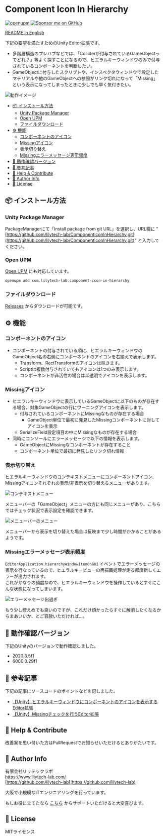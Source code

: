 # Component Icon In Hierarchy

[![openupm](https://img.shields.io/npm/v/com.lilytech-lab.component-icon-in-hierarchy?label=openupm&registry_uri=https://package.openupm.com)](https://openupm.com/packages/com.lilytech-lab.component-icon-in-hierarchy/)  [![Sponsor me on GitHub](https://img.shields.io/badge/Sponsor-❤️-ff69b4)](https://github.com/sponsors/lilytech-lab)  

[README in English](README.md)

下記の要望を満たすためのUnity Editor拡張です。

- 多階層構造のプレハブなどでは、「Colliderが付与されているGameObjectってどれ？」等よく探すことになるので、ヒエラルキーウィンドウのみで付与されているコンポーネントを判断したい。
- GameObjectに付与したスクリプトや、インスペクタウィンドウで設定したマテリアルや他のGameObjectへの参照がリンク切れになって「Missing」という表示になってしまったときに少しでも早く気付きたい。

![動作イメージ](https://github.com/user-attachments/assets/9d4712e0-a645-41cb-9258-5fd4f07e62ef)

<!-- @import "[TOC]" {cmd="toc" depthFrom=2 depthTo=6 orderedList=false} -->

<!-- code_chunk_output -->

- [📦 インストール方法](#-インストール方法)
  - [Unity Package Manager](#unity-package-manager)
  - [Open UPM](#open-upm)
  - [ファイルダウンロード](#ファイルダウンロード)
- [⚙️ 機能](#️-機能)
  - [コンポーネントのアイコン](#コンポーネントのアイコン)
  - [Missingアイコン](#missingアイコン)
  - [表示切り替え](#表示切り替え)
  - [Missingエラーメッセージ表示頻度](#missingエラーメッセージ表示頻度)
- [🔖 動作確認バージョン](#-動作確認バージョン)
- [📗 参考記事](#-参考記事)
- [👥 Help & Contribute](#-help--contribute)
- [🏢 Author Info](#-author-info)
- [📄 License](#-license)

<!-- /code_chunk_output -->

## 📦 インストール方法

### Unity Package Manager

PackageManagerにて「Install package from git URL」を選択し、URL欄に "[https://github.com/lilytech-lab/ComponentIconInHierarchy.git](https://github.com/lilytech-lab/ComponentIconInHierarchy.git)" と入力してください。

### Open UPM

[Open UPM](https://openupm.com/packages/com.lilytech-lab.component-icon-in-hierarchy/) にも対応しています。

```sh
openupm add com.lilytech-lab.component-icon-in-hierarchy
```

### ファイルダウンロード

[Releases](https://github.com/lilytech-lab/ComponentIconInHierarchy/releases) からダウンロードが可能です。

## ⚙️ 機能

### コンポーネントのアイコン

- コンポーネントの付与されている順に、ヒエラルキーウィンドウのGameObject名の右側にコンポーネントのアイコンを右揃えで表示します。
  - Transform、RectTransformのアイコンは除きます。
  - Scriptは複数付与されていてもアイコンは1つのみ表示します。
  - コンポーネントが非活性の場合は半透明でアイコンを表示します。

### Missingアイコン

- ヒエラルキーウィンドウに表示しているGameObjectに以下のものが存在する場合、対象GameObjectの行にワーニングアイコンを表示します。
  - 付与されているコンポーネントにMissingなものが存在する場合
    - GameObject単位で最初に発見したMissingコンポーネントに対してアイコンを表示
  - SerializeField設定項目の中にMissingなものが存在する場合
- 同時にコンソールにエラーメッセージで以下の情報を表示します。
  - GameObjectにMissingなコンポーネントが存在すること
  - コンポーネント単位で最初に発見したリンク切れ情報

### 表示切り替え

ヒエラルキーウィンドウのコンテキストメニューにコンポーネントアイコン、Missingアイコンそれぞれの表示/非表示を切り替えるメニューがあります。

![コンテキストメニュー](https://github.com/user-attachments/assets/79eb2c3d-0b3c-46dc-97da-ce087d01211f)

メニューバーの「GameObject」メニューの方にも同じメニューがあり、こちらではチェック状況で表示設定を確認できます。

![メニューバーのメニュー](https://github.com/user-attachments/assets/3678d076-fa0f-428c-b7d0-d92b8bf885ce)

メニューバーから表示を切り替えた場合は反映まで少し時間がかかることがあるようです。

### Missingエラーメッセージ表示頻度

`EditorApplication.hierarchyWindowItemOnGUI` イベントでエラーメッセージの表示を行なっているので、ヒエラルキービューの再描画処理が走る都度新しくエラーが出力されます。  
これがかなりの頻度なので、ヒエラルキーウィンドウを操作しているとすぐにこんな状態になってしまいます。

![エラーメッセージ出過ぎ](https://github.com/user-attachments/assets/54071315-52e4-42f7-aa21-a43e09f8bc0b)

もう少し控えめでも良いのですが、これだけ煩かったらすぐに解消したくなるからまあいいか、とご容赦いただければ…。

## 🔖 動作確認バージョン

下記のUnityのバージョンで動作確認しました。

- 2020.3.5f1
- 6000.0.29f1

## 📗 参考記事

下記の記事にソースコードのポイントなどを記しました。

- [【Unity】ヒエラルキーウィンドウにコンポーネントのアイコンを表示するEditor拡張](https://qiita.com/masamin/items/3c34c85cb3872ff10924)
- [【Unity】Missingチェックを行うEditor拡張](https://qiita.com/masamin/items/78ba7238dae7aacdc28c#comment-fd6816bf8e0241f0ff47)

## 👥 Help & Contribute

改善案を思い付いた方はPullRequestでお知らせいただけるとありがたいです。

## 🏢 Author Info

有限会社リリテックラボ  
https://www.lilytech-lab.com/  
[https://github.com/lilytech-lab](https://github.com/lilytech-lab)

大阪で小規模なITエンジニアリングを行っています。

もしお役に立てたなら [こちら](https://github.com/sponsors/lilytech-lab) からサポートいただけると大変喜びます。

## 📄 License

MITライセンス
